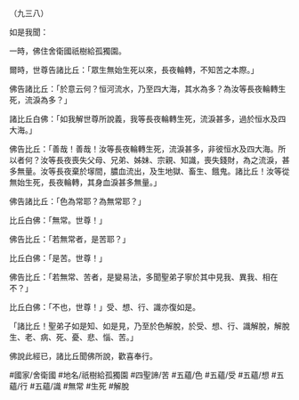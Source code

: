 （九三八）

如是我聞：

一時，佛住舍衛國祇樹給孤獨園。

爾時，世尊告諸比丘：「眾生無始生死以來，長夜輪轉，不知苦之本際。」

佛告諸比丘：「於意云何？恒河流水，乃至四大海，其水為多？為汝等長夜輪轉生死，流淚為多？」

諸比丘白佛：「如我解世尊所說義，我等長夜輪轉生死，流淚甚多，過於恒水及四大海。」

佛告比丘：「善哉！善哉！汝等長夜輪轉生死，流淚甚多，非彼恒水及四大海。所以者何？汝等長夜喪失父母、兄弟、姊妹、宗親、知識，喪失錢財，為之流淚，甚多無量。汝等長夜棄於塜間，膿血流出，及生地獄、畜生、餓鬼。諸比丘！汝等從無始生死，長夜輪轉，其身血淚甚多無量。」

佛告諸比丘：「色為常耶？為無常耶？」

比丘白佛：「無常。世尊！」

佛告比丘：「若無常者，是苦耶？」

比丘白佛：「是苦。世尊！」

佛告比丘：「若無常、苦者，是變易法，多聞聖弟子寧於其中見我、異我、相在不？」

比丘白佛：「不也，世尊！」受、想、行、識亦復如是。

「諸比丘！聖弟子如是知、如是見，乃至於色解脫，於受、想、行、識解脫，解脫生、老、病、死、憂、悲、惱、苦。」

佛說此經已，諸比丘聞佛所說，歡喜奉行。

#國家/舍衛國
#地名/祇樹給孤獨園
#四聖諦/苦
#五蘊/色
#五蘊/受
#五蘊/想
#五蘊/行
#五蘊/識
#無常
#生死
#解脫
